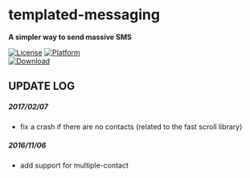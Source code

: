 # templated-messaging
**A simpler way to send massive SMS**

[![License](https://img.shields.io/badge/LICENSE-Apache%202.0-blue.svg?style=flat-square)](https://github.com/hwding/templated-messaging/blob/master/LICENSE)
[![Platform](https://img.shields.io/badge/PLATFORM-Android-red.svg?style=flat-square)](https://www.android.com/)  
[![Download](https://img.shields.io/badge/DOWNLOAD-coolapk-green.svg?style=flat-square)](http://www.coolapk.com/apk/com.amastigote.templatemsg)  

## UPDATE LOG
##### 2017/02/07
  - fix a crash if there are no contacts (related to the fast scroll library)

##### 2016/11/06  
  - add support for multiple-contact
